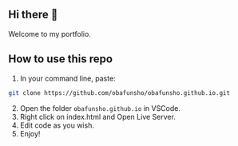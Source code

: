 ## Hi there 👋

Welcome to my portfolio.

## How to use this repo

1. In your command line, paste:
```bash
git clone https://github.com/obafunsho/obafunsho.github.io.git
```
2. Open the folder `obafunsho.github.io` in VSCode.
3. Right click on index.html and Open Live Server.
4. Edit code as you wish.
5. Enjoy!